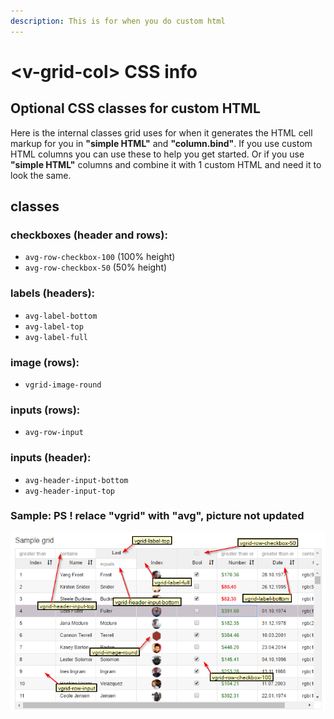 ```yaml
---
description: This is for when you do custom html
---
```


# &lt;v-grid-col&gt; CSS info

## Optional CSS classes for custom HTML

Here is the internal classes grid uses for when it generates the HTML cell markup for you in **"simple HTML"** and **"column.bind"**. If you use custom HTML columns you can use these to help you get started. Or if you use **"simple HTML"** columns and combine it with 1 custom HTML and need it to look the same.

## classes

### checkboxes \(header and rows\):

* `avg-row-checkbox-100` \(100% height\)
* `avg-row-checkbox-50`  \(50% height\)

### labels \(headers\):

* `avg-label-bottom`
* `avg-label-top`
* `avg-label-full`

### image \(rows\):

* `vgrid-image-round`

### inputs \(rows\):

* `avg-row-input`

### inputs \(header\):

* `avg-header-input-bottom`
* `avg-header-input-top`

### Sample:  PS ! relace "vgrid" with "avg", picture not updated

![classes image](../.gitbook/assets/cssclasses.png)

